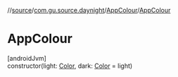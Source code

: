 //[source](../../../index.md)/[com.gu.source.daynight](../index.md)/[AppColour](index.md)/[AppColour](-app-colour.md)

# AppColour

[androidJvm]\
constructor(light: [Color](https://developer.android.com/reference/kotlin/androidx/compose/ui/graphics/Color.html), dark: [Color](https://developer.android.com/reference/kotlin/androidx/compose/ui/graphics/Color.html) = light)

